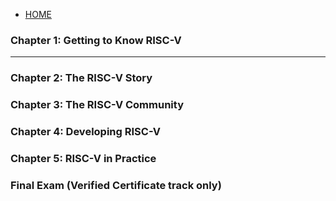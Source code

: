 - [HOME](https://riscv.org/)


### Chapter 1: Getting to Know RISC-V
___

### Chapter 2: The RISC-V Story
### Chapter 3: The RISC-V Community
### Chapter 4: Developing RISC-V
### Chapter 5: RISC-V in Practice
### Final Exam (Verified Certificate track only)
